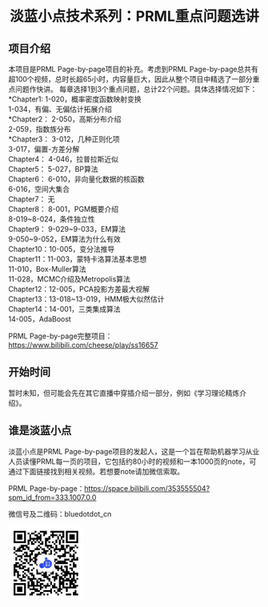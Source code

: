 <div align="center"><h1> 淡蓝小点技术系列：PRML重点问题选讲 </h1></div>


## 项目介绍
本项目是PRML Page-by-page项目的补充。考虑到PRML Page-by-page总共有超100个视频，总时长超65小时，内容量巨大，因此从整个项目中精选了一部分重点问题作快讲。
每章选择1到3个重点问题，总计22个问题。具体选择情况如下：  
*Chapter1: 1-020，概率密度函数映射变换  
          1-034，有偏、无偏估计拓展介绍  
*Chapter2： 2-050，高斯分布介绍  
		   2-059，指数族分布  
*Chapter3： 3-012，几种正则化项  
           3-017，偏置-方差分解  
Chapter4： 4-046，拉普拉斯近似  
Chapter5： 5-027，BP算法  
Chapter6： 6-010，非向量化数据的核函数  
		   6-016，空间大集合  
Chapter7： 无  
Chapter8： 8-001，PGM概要介绍  
           8-019~8-024，条件独立性  
Chapter9： 9-029~9-033，EM算法  
		   9-050~9-052，EM算法为什么有效  
Chapter10：10-005，变分法推导  
Chapter11：11-003，蒙特卡洛算法基本思想  
           11-010，Box-Muller算法  
		   11-028，MCMC介绍及Metropolis算法  
Chapter12：12-005，PCA投影方差最大视解  
Chapter13：13-018~13-019，HMM极大似然估计  
Chapter14：14-001，三类集成算法  
           14-005，AdaBoost  
		   
PRML Page-by-page完整项目： https://www.bilibili.com/cheese/play/ss16657

## 开始时间
暂时未知，但可能会先在其它直播中穿插介绍一部分，例如《学习理论精炼介绍》。

## 谁是淡蓝小点
淡蓝小点是PRML Page-by-page项目的发起人，这是一个旨在帮助机器学习从业人员读懂PRML每一页的项目，它包括约80小时的视频和一本1000页的note，可通过下面链接找到相关视频。若想要note请加微信索取。

PRML Page-by-page：https://space.bilibili.com/353555504?spm_id_from=333.1007.0.0

微信号及二维码：bluedotdot_cn

<img src="wechat.jpg" alt="淡蓝小点微信二维码" width="150" height="150">
